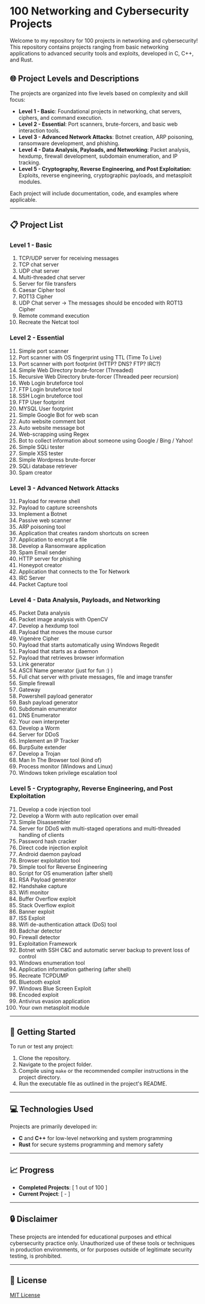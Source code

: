# 100 Networking and Cybersecurity Projects

Welcome to my repository for 100 projects in networking and cybersecurity! This repository contains projects ranging from basic networking applications to advanced security tools and exploits, developed in C, C++, and Rust.

## 🌐 Project Levels and Descriptions

The projects are organized into five levels based on complexity and skill focus:

- **Level 1 - Basic**: Foundational projects in networking, chat servers, ciphers, and command execution.
- **Level 2 - Essential**: Port scanners, brute-forcers, and basic web interaction tools.
- **Level 3 - Advanced Network Attacks**: Botnet creation, ARP poisoning, ransomware development, and phishing.
- **Level 4 - Data Analysis, Payloads, and Networking**: Packet analysis, hexdump, firewall development, subdomain enumeration, and IP tracking.
- **Level 5 - Cryptography, Reverse Engineering, and Post Exploitation**: Exploits, reverse engineering, cryptographic payloads, and metasploit modules.

Each project will include documentation, code, and examples where applicable.

---

## 📋 Project List

### Level 1 - Basic

1. TCP/UDP server for receiving messages
2. TCP chat server
3. UDP chat server
4. Multi-threaded chat server
5. Server for file transfers
6. Caesar Cipher tool
7. ROT13 Cipher
8. UDP Chat server -> The messages should be encoded with ROT13 Cipher
9. Remote command execution
10. Recreate the Netcat tool

### Level 2 - Essential

11. Simple port scanner
12. Port scanner with OS fingerprint using TTL (Time To Live)
13. Port scanner with port footprint (HTTP? DNS? FTP? IRC?)
14. Simple Web Directory brute-forcer (Threaded)
15. Recursive Web Directory brute-forcer (Threaded peer recursion)
16. Web Login bruteforce tool
17. FTP Login bruteforce tool
18. SSH Login bruteforce tool
19. FTP User footprint
20. MYSQL User footprint
21. Simple Google Bot for web scan
22. Auto website comment bot
23. Auto website message bot
24. Web-scrapping using Regex
25. Bot to collect information about someone using Google / Bing / Yahoo!
26. Simple SQLi tester
27. Simple XSS tester
28. Simple Wordpress brute-forcer
29. SQLi database retriever
30. Spam creator

### Level 3 - Advanced Network Attacks

31. Payload for reverse shell
32. Payload to capture screenshots
33. Implement a Botnet
34. Passive web scanner
35. ARP poisoning tool
36. Application that creates random shortcuts on screen
37. Application to encrypt a file
38. Develop a Ransomware application
39. Spam Email sender
40. HTTP server for phishing
41. Honeypot creator
42. Application that connects to the Tor Network
43. IRC Server
44. Packet Capture tool

### Level 4 - Data Analysis, Payloads, and Networking

45. Packet Data analysis
46. Packet image analysis with OpenCV
47. Develop a hexdump tool
48. Payload that moves the mouse cursor
49. Vigenère Cipher
50. Payload that starts automatically using Windows Regedit
51. Payload that starts as a daemon
52. Payload that retrieves browser information
53. Link generator
54. ASCII Name generator (just for fun :) )
55. Full chat server with private messages, file and image transfer
56. Simple firewall
57. Gateway
58. Powershell payload generator
59. Bash payload generator
60. Subdomain enumerator
61. DNS Enumerator
62. Your own interpreter
63. Develop a Worm
64. Server for DDoS
65. Implement an IP Tracker
66. BurpSuite extender
67. Develop a Trojan
68. Man In The Browser tool (kind of)
69. Process monitor (Windows and Linux)
70. Windows token privilege escalation tool

### Level 5 - Cryptography, Reverse Engineering, and Post Exploitation

71. Develop a code injection tool
72. Develop a Worm with auto replication over email
73. Simple Disassembler
74. Server for DDoS with multi-staged operations and multi-threaded handling of clients
75. Password hash cracker
76. Direct code injection exploit
77. Android daemon payload
78. Browser exploitation tool
79. Simple tool for Reverse Engineering
80. Script for OS enumeration (after shell)
81. RSA Payload generator
82. Handshake capture
83. Wifi monitor
84. Buffer Overflow exploit
85. Stack Overflow exploit
86. Banner exploit
87. ISS Exploit
88. Wifi de-authentication attack (DoS) tool
89. Badchar detector
90. Firewall detector
91. Exploitation Framework
92. Botnet with SSH C&C and automatic server backup to prevent loss of control
93. Windows enumeration tool
94. Application information gathering (after shell)
95. Recreate TCPDUMP
96. Bluetooth exploit
97. Windows Blue Screen Exploit
98. Encoded exploit
99. Antivirus evasion application
100.  Your own metasploit module

---

## 🚀 Getting Started

To run or test any project:

1. Clone the repository.
2. Navigate to the project folder.
3. Compile using `make` or the recommended compiler instructions in the project directory.
4. Run the executable file as outlined in the project's README.

---

## 💻 Technologies Used

Projects are primarily developed in:

- **C** and **C++** for low-level networking and system programming
- **Rust** for secure systems programming and memory safety

---

## 📈 Progress

- **Completed Projects**: [ 1 out of 100 ]
- **Current Project**: [ - ]

---

## 🔒 Disclaimer

These projects are intended for educational purposes and ethical cybersecurity practice only. Unauthorized use of these tools or techniques in production environments, or for purposes outside of legitimate security testing, is prohibited.

---

## 📄 License

[MIT License](LICENSE)
